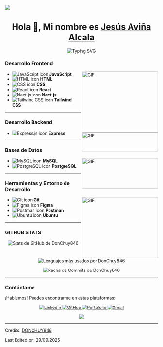 <img src="https://user-images.githubusercontent.com/73097560/115834477-dbab4500-a447-11eb-908a-139a6edaec5c.gif">

<h1 align="center">Hola 👋, Mi nombre es <a href="https://donchuy846.github.io/Portafolio/">Jesús Aviña Alcala</a></h1>

<p ref="https://git.io/typing-svg" align="center"><img src="https://readme-typing-svg.demolab.com?font=Open+Sans&weight=900&size=32&pause=1000&color=8966B3&center=true&vCenter=true&width=900&lines=T%C3%A9cnico+Superior+Universitario;Apasionado+por+el+desarrollo+FullStack" alt="Typing SVG" /></p>

<!-- https://github.com/durgeshsamariya/awesome-github-profile-readme-templates/blob/master/templates/Aditya664.md


https://github.com/durgeshsamariya/awesome-github-profile-readme-templates/blob/master/templates/BRdhanani.md



https://github.com/durgeshsamariya/awesome-github-profile-readme-templates/blob/master/templates/Birunthaban.md

https://github.com/durgeshsamariya/awesome-github-profile-readme-templates/blob/master/templates/Kiran1689.md

https://github.com/durgeshsamariya/awesome-github-profile-readme-templates/blob/master/templates/Xx-Ashutosh-xX.md



 -->

### **Desarrollo Frontend**

<img src="https://media3.giphy.com/media/v1.Y2lkPTc5MGI3NjExaHpxcjUwc2dkZWFzMXZvemxkaWg5aDV6bDFrdDZsMzlnYzBpZHA0MyZlcD12MV9pbnRlcm5hbF9naWZfYnlfaWQmY3Q9Zw/gRl82JKtOdzDr3m43F/giphy.gif" height="200" width="250" alt="GIF" align="right">


* <img src="https://skillicons.dev/icons?i=js" alt="JavaScript icon"> **JavaScript**
* <img src="https://skillicons.dev/icons?i=html" alt="HTML icon"> **HTML**
* <img src="https://skillicons.dev/icons?i=css" alt="CSS icon"> **CSS**
* <img src="https://skillicons.dev/icons?i=react" alt="React icon"> **React**
* <img src="https://skillicons.dev/icons?i=nextjs" alt="Next.js icon"> **Next.js**
* <img src="https://skillicons.dev/icons?i=tailwind" alt="Tailwind CSS icon"> **Tailwind CSS**

***

### **Desarrollo Backend**
<img src="https://media1.giphy.com/media/v1.Y2lkPTc5MGI3NjExaGpoNXF2amtqZ2U4czR3bjgyNTk0c2U5N2R1Z3MwcnloMGx4eGQ0aCZlcD12MV9pbnRlcm5hbF9naWZfYnlfaWQmY3Q9Zw/zOvBKUUEERdNm/giphy.gif" height="62" width="250" alt="GIF" align="right">


* <img src="https://skillicons.dev/icons?i=express" alt="Express.js icon"> **Express**

***

### **Bases de Datos**

<img src="https://media3.giphy.com/media/v1.Y2lkPTc5MGI3NjExajk2YnB0MHQzdnE1eXVwM204Z2g2aG12amJlNXhqbjB5bTM1bWhuayZlcD12MV9pbnRlcm5hbF9naWZfYnlfaWQmY3Q9Zw/2IudUHdI075HL02Pkk/giphy.gif" height="100" width="250" alt="GIF" align="right">


* <img src="https://skillicons.dev/icons?i=mysql" alt="MySQL icon"> **MySQL**
* <img src="https://skillicons.dev/icons?i=postgres" alt="PostgreSQL icon"> **PostgreSQL**

***

### **Herramientas y Entorno de Desarrollo**


<img src="https://media3.giphy.com/media/v1.Y2lkPTc5MGI3NjExd3dsZWh0d3hidHJsbXpiMTl5aHIxaTNzZ2g3eDR5cGYxNnk5cjdoNCZlcD12MV9pbnRlcm5hbF9naWZfYnlfaWQmY3Q9Zw/137EaR4vAOCn1S/giphy.gif" height="200" width="250" alt="GIF" align="right">

* <img src="https://skillicons.dev/icons?i=git" alt="Git icon"> **Git**
* <img src="https://skillicons.dev/icons?i=figma" alt="Figma icon"> **Figma**
* <img src="https://skillicons.dev/icons?i=postman" alt="Postman icon"> **Postman**
* <img src="https://skillicons.dev/icons?i=ubuntu" alt="Ubuntu icon"> **Ubuntu**

*** 
### **GITHUB STATS**


<p align="center">
  <img src="https://github-readme-stats.vercel.app/api?username=DONCHUY846&show_icons=true&theme=radical" alt="Stats de GitHub de DonChuy846" />
</p>
<p align="center">
  <img src="https://github-readme-stats.vercel.app/api/top-langs/?username=DONCHUY846&layout=compact&theme=vision-friendly-dark" alt="Lenguajes más usados por DonChuy846" />

 <p align="center">
  <img src="https://streak-stats.demolab.com/?user=DONCHUY846&theme=dark" alt="Racha de Commits de DonChuy846" />
</p>
</p>

***
### Contáctame

¡Hablemos! Puedes encontrarme en estas plataformas:

<div align="center">
 <a href="https://www.linkedin.com/in/jes%C3%BAs-avi%C3%B1a-alcala" target="_blank">
  <img src="https://img.shields.io/badge/LinkedIn-%230077B5.svg?&style=for-the-badge&logo=linkedin&logoColor=white" alt="LinkedIn"/>
 </a>
 <a href="https://github.com/DONCHUY846" target="_blank">
  <img src="https://img.shields.io/badge/GitHub-181717.svg?&style=for-the-badge&logo=github&logoColor=white" alt="GitHub"/>
 </a>
<a href="https://donchuy846.github.io/Portafolio/" target="_blank">
  <img src="https://img.shields.io/badge/Portafolio-000000?style=for-the-badge&logo=About.me&logoColor=white" alt="Portafolio"/>
 </a>
 <a href="mailto:alcalajesus846@gmail.com" target="_blank">
  <img src="https://img.shields.io/badge/Gmail-D14836.svg?style=for-the-badge&logo=gmail&logoColor=white" alt="Gmail"/>
 </a>
 
</div>

<p align="center"> 
<img src="https://media1.giphy.com/media/v1.Y2lkPTc5MGI3NjExbjV2ZDNrZ3RpNHJjNDFtNGV5bDZuODIwMnB0YjBvZ3FwMWQzODh6NiZlcD12MV9pbnRlcm5hbF9naWZfYnlfaWQmY3Q9Zw/5w09eHqOseCBARq7SM/giphy.gif"></p>

---

Credits: [DONCHUY846](https://github.com/DONCHUY846)

Last Edited on: 29/09/2025
